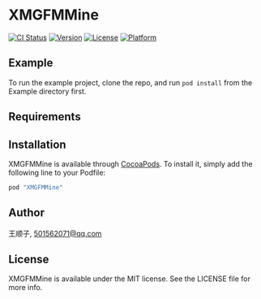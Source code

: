 # XMGFMMine

[![CI Status](http://img.shields.io/travis/王顺子/XMGFMMine.svg?style=flat)](https://travis-ci.org/王顺子/XMGFMMine)
[![Version](https://img.shields.io/cocoapods/v/XMGFMMine.svg?style=flat)](http://cocoapods.org/pods/XMGFMMine)
[![License](https://img.shields.io/cocoapods/l/XMGFMMine.svg?style=flat)](http://cocoapods.org/pods/XMGFMMine)
[![Platform](https://img.shields.io/cocoapods/p/XMGFMMine.svg?style=flat)](http://cocoapods.org/pods/XMGFMMine)

## Example

To run the example project, clone the repo, and run `pod install` from the Example directory first.

## Requirements

## Installation

XMGFMMine is available through [CocoaPods](http://cocoapods.org). To install
it, simply add the following line to your Podfile:

```ruby
pod "XMGFMMine"
```

## Author

王顺子, 501562071@qq.com

## License

XMGFMMine is available under the MIT license. See the LICENSE file for more info.
